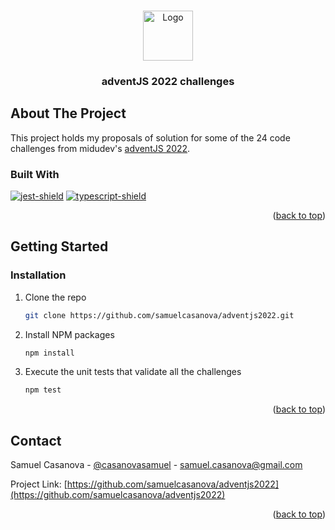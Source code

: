 <!-- Based on https://github.com/othneildrew/Best-README-Template/blob/master/README.md -->
<!-- Improved compatibility of back to top link: See: https://github.com/othneildrew/Best-README-Template/pull/73 -->
<a name="readme-top"></a>

<!-- PROJECT LOGO -->
<br />
<div align="center">
  <img src="https://midu.dev/logo.png" alt="Logo" height="80">
  <h3 align="center">adventJS 2022 challenges</h3>
</div>

<!-- ABOUT THE PROJECT -->
## About The Project

This project holds my proposals of solution for some of the 24 code challenges from midudev's [adventJS 2022](https://adventjs.dev/#retos).

### Built With

[![jest-shield]][jest-url]
[![typescript-shield]][typescript-url]

<p align="right">(<a href="#readme-top">back to top</a>)</p>

<!-- GETTING STARTED -->
## Getting Started

### Installation

1. Clone the repo
   ```sh
   git clone https://github.com/samuelcasanova/adventjs2022.git
   ```
2. Install NPM packages
   ```sh
   npm install
   ```
3. Execute the unit tests that validate all the challenges
   ```sh
   npm test
   ```

<p align="right">(<a href="#readme-top">back to top</a>)</p>

<!-- CONTACT -->
## Contact

Samuel Casanova - [@casanovasamuel](https://twitter.com/casanovasamuel) - samuel.casanova@gmail.com

Project Link: [https://github.com/samuelcasanova/adventjs2022](https://github.com/samuelcasanova/adventjs2022)

<p align="right">(<a href="#readme-top">back to top</a>)</p>

<!-- MARKDOWN LINKS & IMAGES -->
<!-- https://www.markdownguide.org/basic-syntax/#reference-style-links -->
[jest-shield]: https://img.shields.io/badge/node-jest-lightgreen
[jest-url]: https://www.npmjs.com/package/jest
[typescript-shield]: https://img.shields.io/badge/node-typescript-lightgreen
[typescript-url]: https://www.npmjs.com/package/typescript
